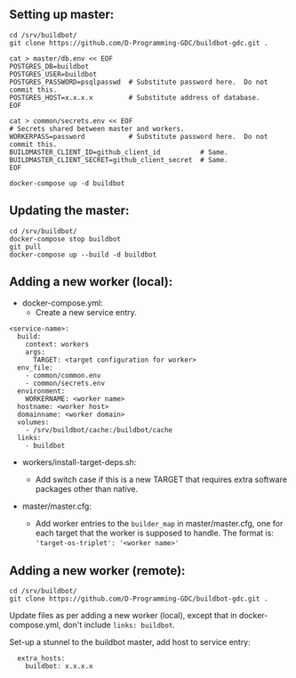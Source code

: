 Setting up master:
----------------------------------
```
cd /srv/buildbot/
git clone https://github.com/D-Programming-GDC/buildbot-gdc.git .

cat > master/db.env << EOF
POSTGRES_DB=buildbot
POSTGRES_USER=buildbot
POSTGRES_PASSWORD=psqlpasswd  # Substitute password here.  Do not commit this.
POSTGRES_HOST=x.x.x.x         # Substitute address of database.
EOF

cat > common/secrets.env << EOF
# Secrets shared between master and workers.
WORKERPASS=password           # Substitute password here.  Do not commit this.
BUILDMASTER_CLIENT_ID=github_client_id          # Same.
BUILDMASTER_CLIENT_SECRET=github_client_secret  # Same.
EOF

docker-compose up -d buildbot
```

Updating the master:
----------------------------------
```
cd /srv/buildbot/
docker-compose stop buildbot
git pull
docker-compose up --build -d buildbot
```


Adding a new worker (local):
----------------------------------
* docker-compose.yml:
  - Create a new service entry.
```
<service-name>:
  build:
    context: workers
    args:
      TARGET: <target configuration for worker>
  env_file:
    - common/common.env
    - common/secrets.env
  environment:
    WORKERNAME: <worker name>
  hostname: <worker host>
  domainname: <worker domain>
  volumes:
    - /srv/buildbot/cache:/buildbot/cache
  links:
    - buildbot
```

* workers/install-target-deps.sh:
  - Add switch case if this is a new TARGET that requires extra software packages
    other than native.

* master/master.cfg:
  - Add worker entries to the `builder_map` in master/master.cfg, one for each
    target that the worker is supposed to handle.  The format is: `'target-os-triplet': '<worker name>'`


Adding a new worker (remote):
----------------------------------
```
cd /srv/buildbot/
git clone https://github.com/D-Programming-GDC/buildbot-gdc.git .
```

Update files as per adding a new worker (local), except that in docker-compose.yml,
don't include `links: buildbot`.

Set-up a stunnel to the buildbot master, add host to service entry:
```
  extra_hosts:
    buildbot: x.x.x.x
```
